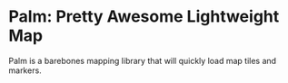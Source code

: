 # Palm: Pretty Awesome Lightweight Map

Palm is a barebones mapping library that will quickly load map tiles and markers.
